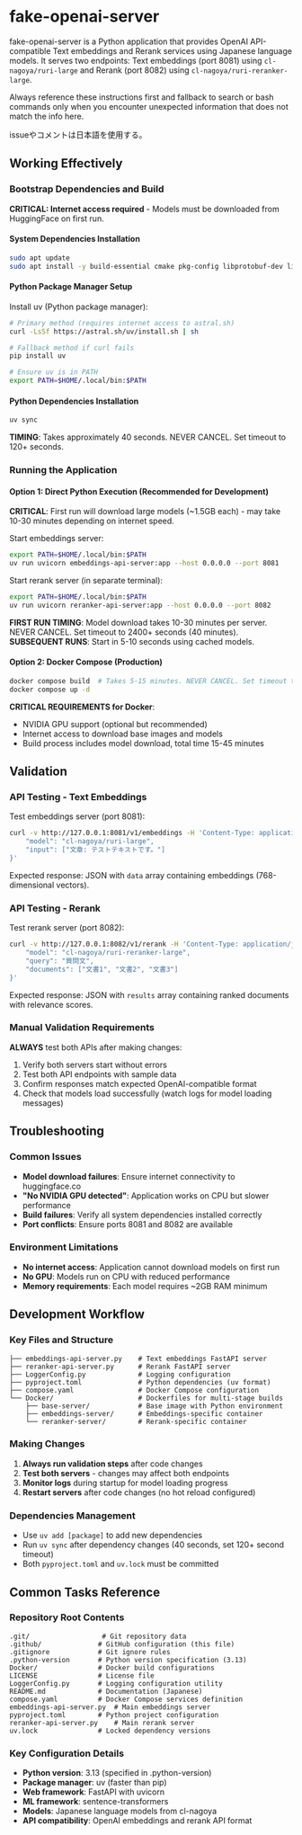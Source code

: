 # fake-openai-server

fake-openai-server is a Python application that provides OpenAI API-compatible Text embeddings and Rerank services using Japanese language models. It serves two endpoints: Text embeddings (port 8081) using `cl-nagoya/ruri-large` and Rerank (port 8082) using `cl-nagoya/ruri-reranker-large`.

Always reference these instructions first and fallback to search or bash commands only when you encounter unexpected information that does not match the info here.

issueやコメントは日本語を使用する。

## Working Effectively

### Bootstrap Dependencies and Build
**CRITICAL: Internet access required** - Models must be downloaded from HuggingFace on first run.

#### System Dependencies Installation
```bash
sudo apt update
sudo apt install -y build-essential cmake pkg-config libprotobuf-dev libsentencepiece-dev
```

#### Python Package Manager Setup
Install uv (Python package manager):
```bash
# Primary method (requires internet access to astral.sh)
curl -LsSf https://astral.sh/uv/install.sh | sh

# Fallback method if curl fails
pip install uv

# Ensure uv is in PATH
export PATH=$HOME/.local/bin:$PATH
```

#### Python Dependencies Installation
```bash
uv sync
```
**TIMING**: Takes approximately 40 seconds. NEVER CANCEL. Set timeout to 120+ seconds.

### Running the Application

#### Option 1: Direct Python Execution (Recommended for Development)
**CRITICAL**: First run will download large models (~1.5GB each) - may take 10-30 minutes depending on internet speed.

Start embeddings server:
```bash
export PATH=$HOME/.local/bin:$PATH
uv run uvicorn embeddings-api-server:app --host 0.0.0.0 --port 8081
```

Start rerank server (in separate terminal):
```bash
export PATH=$HOME/.local/bin:$PATH
uv run uvicorn reranker-api-server:app --host 0.0.0.0 --port 8082
```

**FIRST RUN TIMING**: Model download takes 10-30 minutes per server. NEVER CANCEL. Set timeout to 2400+ seconds (40 minutes).
**SUBSEQUENT RUNS**: Start in 5-10 seconds using cached models.

#### Option 2: Docker Compose (Production)
```bash
docker compose build  # Takes 5-15 minutes. NEVER CANCEL. Set timeout to 1200+ seconds.
docker compose up -d
```

**CRITICAL REQUIREMENTS for Docker**:
- NVIDIA GPU support (optional but recommended)
- Internet access to download base images and models
- Build process includes model download, total time 15-45 minutes

## Validation

### API Testing - Text Embeddings
Test embeddings server (port 8081):
```bash
curl -v http://127.0.0.1:8081/v1/embeddings -H 'Content-Type: application/json' --data-raw '{
    "model": "cl-nagoya/ruri-large",
    "input": ["文章: テストテキストです。"]
}'
```

Expected response: JSON with `data` array containing embeddings (768-dimensional vectors).

### API Testing - Rerank
Test rerank server (port 8082):
```bash
curl -v http://127.0.0.1:8082/v1/rerank -H 'Content-Type: application/json' --data-raw '{
    "model": "cl-nagoya/ruri-reranker-large",
    "query": "質問文",
    "documents": ["文書1", "文書2", "文書3"]
}'
```

Expected response: JSON with `results` array containing ranked documents with relevance scores.

### Manual Validation Requirements
**ALWAYS** test both APIs after making changes:
1. Verify both servers start without errors
2. Test both API endpoints with sample data
3. Confirm responses match expected OpenAI-compatible format
4. Check that models load successfully (watch logs for model loading messages)

## Troubleshooting

### Common Issues
- **Model download failures**: Ensure internet connectivity to huggingface.co
- **"No NVIDIA GPU detected"**: Application works on CPU but slower performance
- **Build failures**: Verify all system dependencies installed correctly
- **Port conflicts**: Ensure ports 8081 and 8082 are available

### Environment Limitations
- **No internet access**: Application cannot download models on first run
- **No GPU**: Models run on CPU with reduced performance
- **Memory requirements**: Each model requires ~2GB RAM minimum

## Development Workflow

### Key Files and Structure
```
├── embeddings-api-server.py    # Text embeddings FastAPI server
├── reranker-api-server.py      # Rerank FastAPI server  
├── LoggerConfig.py             # Logging configuration
├── pyproject.toml              # Python dependencies (uv format)
├── compose.yaml                # Docker Compose configuration
└── Docker/                     # Dockerfiles for multi-stage builds
    ├── base-server/            # Base image with Python environment
    ├── embeddings-server/      # Embeddings-specific container
    └── reranker-server/        # Rerank-specific container
```

### Making Changes
1. **Always run validation steps** after code changes
2. **Test both servers** - changes may affect both endpoints
3. **Monitor logs** during startup for model loading progress
4. **Restart servers** after code changes (no hot reload configured)

### Dependencies Management
- Use `uv add [package]` to add new dependencies
- Run `uv sync` after dependency changes (40 seconds, set 120+ second timeout)
- Both `pyproject.toml` and `uv.lock` must be committed

## Common Tasks Reference

### Repository Root Contents
```
.git/                  # Git repository data
.github/              # GitHub configuration (this file)
.gitignore            # Git ignore rules
.python-version       # Python version specification (3.13)
Docker/               # Docker build configurations
LICENSE               # License file
LoggerConfig.py       # Logging configuration utility
README.md             # Documentation (Japanese)
compose.yaml          # Docker Compose services definition
embeddings-api-server.py  # Main embeddings server
pyproject.toml        # Python project configuration
reranker-api-server.py    # Main rerank server  
uv.lock               # Locked dependency versions
```

### Key Configuration Details
- **Python version**: 3.13 (specified in .python-version)
- **Package manager**: uv (faster than pip)
- **Web framework**: FastAPI with uvicorn
- **ML framework**: sentence-transformers
- **Models**: Japanese language models from cl-nagoya
- **API compatibility**: OpenAI embeddings and rerank API format